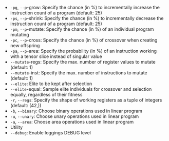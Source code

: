    -  `-pg`, `--p`-grow: Specify the chance (in %) to incrementally increase the instruction count of a program (default: 25)
   -  `-ps`, `--p`-shrink: Specify the chance (in %) to incrementally decrease the instruction count of a program (default: 25)
   -  `-pm`, `--p`-mutate: Specify the chance (in %) of an individual program mutating
   -  `-pc`, `--p`-cross: Specify the chance (in %) of crossover when creating new offspring
   -  `-pa`, `--p`-area: Specify the probability (in %) of an instruction working with a tensor slice instead of singular value
   -  `--mutate`-regs: Specify the max. number of register values to mutate (default: 1)
   -  `--mutate`-inst: Specify the max. number of instructions to mutate (default: 1)
   -  `--elite`: Elite to be kept after selection
   -  `--elite`-equal: Sample elite individuals for crossover and selection equally, regardless of their fitness
   -  `-r`, `--regs`: Specify the shape of working registers as a tuple of integers (default: (42,))
   -  `-b`, `--binary`: Choose binary operations used in linear program
   -  `-u`, `--unary`: Choose unary operations used in linear program
   -  `-a`, `--area`: Choose area operations used in linear program
  - Utility
   -  `--debug`: Enable loggings DEBUG level
